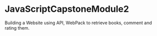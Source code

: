 # JavaScriptCapstoneModule2
Building a Website using API, WebPack to retrieve books, comment and rating them.
